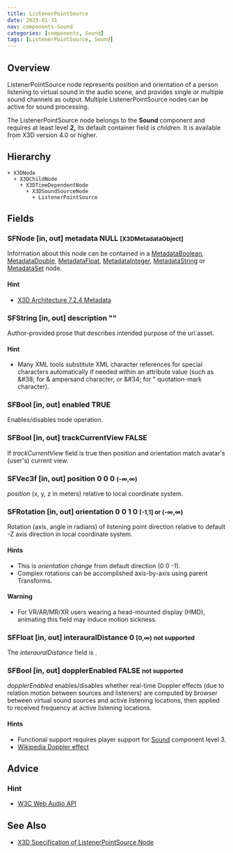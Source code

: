 ```yaml
---
title: ListenerPointSource
date: 2023-01-31
nav: components-Sound
categories: [components, Sound]
tags: [ListenerPointSource, Sound]
---
```

<style>
.post h3 {
   word-spacing: 0.2em;
}
</style>

## Overview

ListenerPointSource node represents position and orientation of a person listening to virtual sound in the audio scene, and provides single or multiple sound channels as output. Multiple ListenerPointSource nodes can be active for sound processing.

The ListenerPointSource node belongs to the **Sound** component and requires at least level **2,** its default container field is *children.* It is available from X3D version 4.0 or higher.

## Hierarchy

```
+ X3DNode
  + X3DChildNode
    + X3DTimeDependentNode
      + X3DSoundSourceNode
        + ListenerPointSource
```

## Fields

### SFNode [in, out] **metadata** NULL <small>[X3DMetadataObject]</small>

Information about this node can be contained in a [MetadataBoolean](/x_ite/components/core/metadataboolean/), [MetadataDouble](/x_ite/components/core/metadatadouble/), [MetadataFloat](/x_ite/components/core/metadatafloat/), [MetadataInteger](/x_ite/components/core/metadatainteger/), [MetadataString](/x_ite/components/core/metadatastring/) or [MetadataSet](/x_ite/components/core/metadataset/) node.

#### Hint

- [X3D Architecture 7.2.4 Metadata](https://www.web3d.org/specifications/X3Dv4/ISO-IEC19775-1v4-IS/Part01/components/core.html#Metadata)

### SFString [in, out] **description** ""

Author-provided prose that describes intended purpose of the url asset.

#### Hint

- Many XML tools substitute XML character references for special characters automatically if needed within an attribute value (such as &amp;#38; for &amp; ampersand character, or &amp;#34; for " quotation-mark character).

### SFBool [in, out] **enabled** TRUE

Enables/disables node operation.

### SFBool [in, out] **trackCurrentView** FALSE

If *trackCurrentView* field is true then position and orientation match avatar's (user's) current view.

### SFVec3f [in, out] **position** 0 0 0 <small>(-∞,∞)</small>

*position* (x, y, z in meters) relative to local coordinate system.

### SFRotation [in, out] **orientation** 0 0 1 0 <small>[-1,1] or (-∞,∞)</small>

Rotation (axis, angle in radians) of listening point direction relative to default -Z axis direction in local coordinate system.

#### Hints

- This is *orientation* _change_ from default direction (0 0 -1).
- Complex rotations can be accomplished axis-by-axis using parent Transforms.

#### Warning

- For VR/AR/MR/XR users wearing a head-mounted display (HMD), animating this field may induce motion sickness.

### SFFloat [in, out] **interauralDistance** 0 <small>[0,∞)</small> <small class="red">not supported</small>

The *interauralDistance* field is .

### SFBool [in, out] **dopplerEnabled** FALSE <small class="red">not supported</small>

*dopplerEnabled* enables/disables whether real-time Doppler effects (due to relation motion between sources and listeners) are computed by browser between virtual sound sources and active listening locations, then applied to received frequency at active listening locations.

#### Hints

- Functional support requires player support for [Sound](/x_ite/components/sound/sound/) component level 3.
- [Wikipedia Doppler effect](https://en.wikipedia.org/wiki/Doppler_effect)

## Advice

### Hint

- [W3C Web Audio API](https://www.w3.org/TR/webaudio/#audiolistener)

## See Also

- [X3D Specification of ListenerPointSource Node](https://www.web3d.org/documents/specifications/19775-1/V4.0/Part01/components/sound.html#ListenerPointSource)
